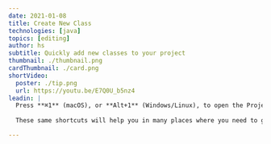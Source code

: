 ```yaml
---
date: 2021-01-08
title: Create New Class
technologies: [java]
topics: [editing]
author: hs
subtitle: Quickly add new classes to your project
thumbnail: ./thumbnail.png
cardThumbnail: ./card.png
shortVideo:
  poster: ./tip.png
  url: https://youtu.be/E7Q0U_b5nz4
leadin: |
  Press **⌘1** (macOS), or **Alt+1** (Windows/Linux), to open the Project Window and then use **⌘N** (macOS), or **Alt+Insert** (Windows/Linux), to generate a new file.  
   
  These same shortcuts will help you in many places where you need to generate code, such as constructors, getters and setters, toString methods and adding arguments to methods when you need to refactor. 

---
```

